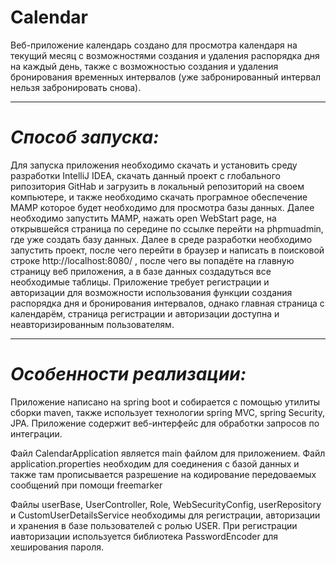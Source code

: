 # Calendar
Веб-приложение календарь создано для просмотра календаря на текущий месяц с возможностями создания и удаления распорядка дня на каждый день, также с возможностью создания и удаления бронирования временных интервалов (уже забронированный интервал нельзя забронировать снова).
__________________________________________________________________________________________________
# *Способ запуска:*

Для запуска приложения необходимо скачать и установить среду разработки IntelliJ IDEA, скачать данный проект с глобального рипозитория GitHab и загрузить в локальный репозиторий на своем компьютере, и также необходимо скачать програмное обеспечение MAMP которое будет необходимо для просмотра базы данных.
Далее необходимо запустить MAMP, нажать open WebStart page, на открывшейся страница по середине по ссылке перейти на phpmuadmin, где уже создать базу данных.
Далее в среде разработки необходимо запустить проект, после чего перейти в браузер и написать в поисковой строке http://localhost:8080/ , после чего вы попадёте на главную страницу веб приложения, а в базе данных создадуться все необходимые таблицы.
Приложение требует регистрации и авторизации для возможности использования функции создания распорядка дня и бронирования интервалов, однако главная страница с календарём, страница регистрации и авторизации доступна и неавторизированным пользователям.
__________________________________________________________________________________________________
# *Особенности реализации:*

Приложение написано на spring boot и собирается с помощью утилиты сборки maven, также использует технологии spring MVC, spring Security, JPA.
Приложение содержит веб-интерфейс для обработки запросов по интеграции.

Файл CalendarApplication является main файлом для приложением.
Файл application.properties необходим для соединения с базой данных и также там прописывается разрешение на кодирование передоваемых сообщений при помощи freemarker

Файлы userBase, UserController, Role, WebSecurityConfig, userRepository и CustomUserDetailsService необходимы для регистрации, авторизации и хранения в базе пользователей с ролью USER. При регистрации иавторизации используется библиотека PasswordEncoder для хеширования пароля.
